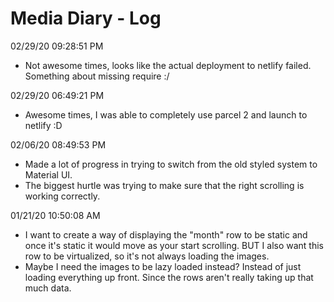 # Media Diary - Log

02/29/20 09:28:51 PM

- Not awesome times, looks like the actual deployment to netlify failed. Something about missing require :/

02/29/20 06:49:21 PM

- Awesome times, I was able to completely use parcel 2 and launch to netlify :D

02/06/20 08:49:53 PM

- Made a lot of progress in trying to switch from the old styled system to Material UI.
- The biggest hurtle was trying to make sure that the right scrolling is working correctly.

01/21/20 10:50:08 AM

- I want to create a way of displaying the "month" row to be static and once it's static it would move as your start scrolling. BUT I also want this row to be virtualized, so it's not always loading the images.
- Maybe I need the images to be lazy loaded instead? Instead of just loading everything up front. Since the rows aren't really taking up that much data.
